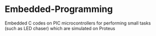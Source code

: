 # Embedded-Programming
Embedded C codes on PIC microcontrollers for performing small tasks (such as LED chaser) which are simulated on Proteus

